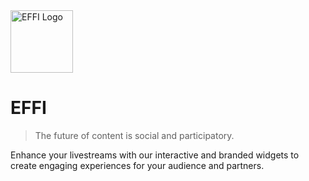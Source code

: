 <img src="https://user-images.githubusercontent.com/1848799/236718324-d7d31175-667c-4732-a2b4-858c1b932b12.png" alt="EFFI Logo" style="width: 100px;">

# EFFI
> The future of content is social and participatory.

Enhance your livestreams with our interactive and branded widgets to create engaging experiences for your audience and partners.
